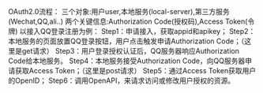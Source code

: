 OAuth2.0流程：
三个对象:用户user,本地服务(local-server),第三方服务(Wechat,QQ,ali..)
两个关键信息:Authorization Code(授权码),Access Token(令牌)
以接入QQ登录注册为例：
Step1：申请接入，获取appid和apikey；
Step2：本地服务的页面放置QQ登录按钮，用户点击触发申请Authorization Code；（这里是get请求）
Step3：用户登录授权认证后，QQ服务器响应Authorization Code给本地服务。
Step4：本地服务接受Authorization Code，向QQ服务器申请获取Access Token；（这里是post请求）
Step5：通过Access Token获取用户的OpenID；
Step6：调用OpenAPI，来请求访问或修改用户授权的资源。